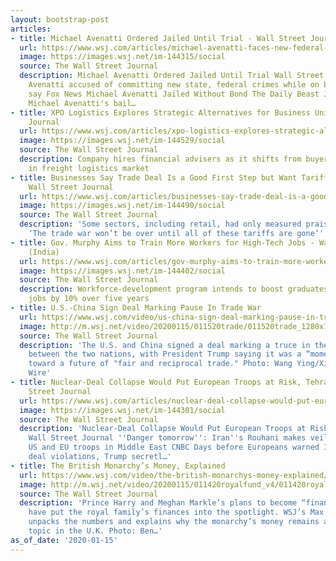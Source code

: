 ```yaml
---
layout: bootstrap-post
articles:
- title: Michael Avenatti Ordered Jailed Until Trial - Wall Street Journal
  url: https://www.wsj.com/articles/michael-avenatti-faces-new-federal-charges-in-california-11579113731
  image: https://images.wsj.net/im-144315/social
  source: The Wall Street Journal
  description: Michael Avenatti Ordered Jailed Until Trial Wall Street Journal Michael
    Avenatti accused of committing new state, federal crimes while on bail, prosecutors
    say Fox News Michael Avenatti Jailed Without Bond The Daily Beast Judge revokes
    Michael Avenatti's bail…
- title: XPO Logistics Explores Strategic Alternatives for Business Units - Wall Street
    Journal
  url: https://www.wsj.com/articles/xpo-logistics-explores-strategic-alternatives-for-business-units-11579129901
  image: https://images.wsj.net/im-144529/social
  source: The Wall Street Journal
  description: Company hires financial advisers as it shifts from buyer to seller
    in freight logistics market
- title: Businesses Say Trade Deal Is a Good First Step but Want Tariffs to End -
    Wall Street Journal
  url: https://www.wsj.com/articles/businesses-say-trade-deal-is-a-good-first-step-but-want-tariffs-to-end-11579122712
  image: https://images.wsj.net/im-144490/social
  source: The Wall Street Journal
  description: 'Some sectors, including retail, had only measured praise for the deal:
    ‘The trade war won’t be over until all of these tariffs are gone’'
- title: Gov. Murphy Aims to Train More Workers for High-Tech Jobs - Wall Street Journal
    (India)
  url: https://www.wsj.com/articles/gov-murphy-aims-to-train-more-workers-for-high-tech-jobs-11579122377
  image: https://images.wsj.net/im-144402/social
  source: The Wall Street Journal
  description: Workforce-development program intends to boost graduates in high-demand
    jobs by 10% over five years
- title: U.S.-China Sign Deal Marking Pause In Trade War
  url: https://www.wsj.com/video/us-china-sign-deal-marking-pause-in-trade-war/ED7AA303-C35D-4B14-BCCA-7930C6872440.html
  image: http://m.wsj.net/video/20200115/011520trade/011520trade_1280x720.jpg
  source: The Wall Street Journal
  description: 'The U.S. and China signed a deal marking a truce in the trade war
    between the two nations, with President Trump saying it was a “momentous step”
    toward a future of "fair and reciprocal trade." Photo: Wang Ying/Xinhua via ZUMA
    Wire'
- title: Nuclear-Deal Collapse Would Put European Troops at Risk, Tehran Warns - Wall
    Street Journal
  url: https://www.wsj.com/articles/nuclear-deal-collapse-would-put-european-troops-at-risk-tehran-warns-11579102811
  image: https://images.wsj.net/im-144301/social
  source: The Wall Street Journal
  description: 'Nuclear-Deal Collapse Would Put European Troops at Risk, Tehran Warns
    Wall Street Journal ''Danger tomorrow'': Iran''s Rouhani makes veiled threat to
    US and EU troops in Middle East CNBC Days before Europeans warned Iran of nuclear
    deal violations, Trump secretl…'
- title: The British Monarchy’s Money, Explained
  url: https://www.wsj.com/video/the-british-monarchys-money-explained/889C36B6-973F-4BFA-808C-248C550343EE.html
  image: http://m.wsj.net/video/20200115/011420royalfund_v4/011420royalfund_v4_1280x720.jpg
  source: The Wall Street Journal
  description: 'Prince Harry and Meghan Markle’s plans to become “financially independent”
    have put the royal family’s finances into the spotlight. WSJ’s Max Colchester
    unpacks the numbers and explains why the monarchy’s money remains a sensitive
    topic in the U.K. Photo: Ben…'
as_of_date: '2020-01-15'
---
```



